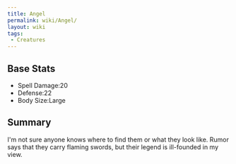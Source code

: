 ```yaml
---
title: Angel
permalink: wiki/Angel/
layout: wiki
tags:
 - Creatures
---
```


Base Stats
----------

-   Spell Damage:20
-   Defense:22
-   Body Size:Large

Summary
-------

I'm not sure anyone knows where to find them or what they look like.
Rumor says that they carry flaming swords, but their legend is
ill-founded in my view.
